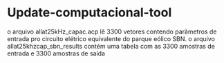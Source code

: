 # Update-computacional-tool

o arquivo allat25kHz_capac.acp lê 3300 vetores contendo parâmetros de entrada pro circuito elétrico equivalente do parque eólico SBN.
o arquivo allat25khzcap_sbn_results contém uma tabela com as 3300 amostras de entrada e 3300 amostras de saída
